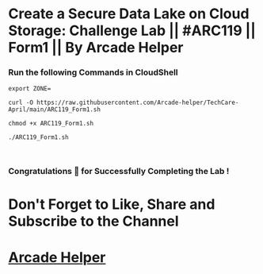 # Create a Secure Data Lake on Cloud Storage: Challenge Lab || #ARC119 || Form1 || By Arcade Helper

### Run the following Commands in CloudShell
```
export ZONE=
``` 
```
curl -O https://raw.githubusercontent.com/Arcade-helper/TechCare-April/main/ARC119_Form1.sh

chmod +x ARC119_Form1.sh

./ARC119_Form1.sh



```

### Congratulations 🎉 for Successfully Completing the Lab !


# Don't Forget to Like, Share and Subscribe to the Channel

# [Arcade Helper](https://www.youtube.com/@ArcadeHelper1418)
